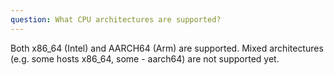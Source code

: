 ```yaml
---
question: What CPU architectures are supported?
---
```


Both x86_64 (Intel) and AARCH64 (Arm) are supported. Mixed architectures (e.g. some hosts x86_64, some - aarch64) are not supported yet.
